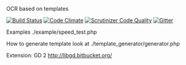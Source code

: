 OCR based on templates

[![Build Status](https://travis-ci.org/bpteam/gd2-php-ocr.svg?branch=master)](https://travis-ci.org/bpteam/gd2-php-ocr)
[![Code Climate](https://codeclimate.com/github/bpteam/gd2-php-ocr/badges/gpa.svg)](https://codeclimate.com/github/bpteam/gd2-php-ocr)
[![Scrutinizer Code Quality](https://scrutinizer-ci.com/g/bpteam/gd2-php-ocr/badges/quality-score.png?b=master)](https://scrutinizer-ci.com/g/bpteam/gd2-php-ocr/?branch=master)
[![Gitter](https://badges.gitter.im/Join%20Chat.svg)](https://gitter.im/bpteam/gd2-php-ocr?utm_source=badge&utm_medium=badge&utm_campaign=pr-badge)                                                                                                                                                     

Examples ./example/speed_test.php

How to generate template look at ./template_generator/generator.php

Extension:
GD 2 http://libgd.bitbucket.org/